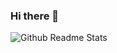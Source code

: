 ### Hi there 👋

![Github Readme Stats](https://github-readme-stats.vercel.app/api?username=GustavoTxFreitas&show_icons=true+hide_border=true)

<!--
**GustavoTxFreitas/GustavoTxFreitas** is a ✨ _special_ ✨ repository because its `README.md` (this file) appears on your GitHub profile.

Here are some ideas to get you started:

- 🔭 I’m currently working on ...
- 🌱 I’m currently learning ...
- 👯 I’m looking to collaborate on ...
- 🤔 I’m looking for help with ...
- 💬 Ask me about ...
- 📫 How to reach me: ...
- 😄 Pronouns: ...
- ⚡ Fun fact: ...
-->
